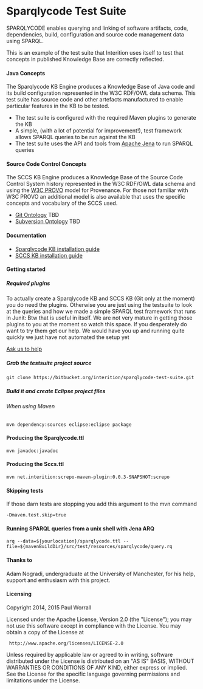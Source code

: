 Sparqlycode Test Suite
=============

SPARQLYCODE enables querying and linking of software artifacts, code, dependencies, build, configuration and source code management data using SPARQL.

This is an example of the test suite that Interition uses itself to test that concepts in published Knowledge Base are correctly reflected.

#### Java Concepts

The Sparqlycode KB Engine produces a Knowledge Base of Java code and its build configuration represented in the W3C RDF/OWL data schema.  This test suite has source code and other artefacts
manufactured to enable particular features in the KB to be tested. 

* The test suite is configured with the required Maven plugins to generate the KB 
* A simple, (with a lot of potential for improvement!), test framework allows SPARQL queries to be run against the KB
* The test suite uses the API and tools from [Apache Jena](https://jena.apache.org/) to run SPARQL queries 


#### Source Code Control Concepts

The SCCS KB Engine produces a Knowledge Base of the Source Code Control System history represented in the W3C RDF/OWL data schema and using the [W3C PROVO](http://www.w3.org/TR/prov-primer/) model
for Provenance.  For those not familiar with W3C PROVO an additional model is also available that uses the specific concepts and vocabulary of the SCCS used.

* [Git Ontology](http://www.interition.net/sparqlycode/vocabulary/git) TBD
* [Subversion Ontology](http://www.interition.net/sparqlycode/vocabulary/svn) TBD


#### Documentation

* [Sparqlycode KB installation guide](http://confluence.interition.net/todo)
* [SCCS KB installation guide](http://confluence.interition.net/todo)

#### Getting started

##### Required plugins

To actually create a Sparqlycode KB and SCCS KB (Git only at the moment) you do need the plugins. Otherwise you are just using the testsuite to
look at the queries and how we made a simple SPARQL test framework that runs in Junit: Btw that is useful in itself.  We are not very mature in
getting those plugins to you at the moment so watch this space.  If you desperately do want to try them get our help. We would have you up and
running quite quickly we just have not automated the setup yet

[Ask us to help](mailto:info@interiton.net)

##### Grab the testsuite project source

    git clone https://bitbucket.org/interition/sparqlycode-test-suite.git

##### Build it and create Eclipse project files

###### When using Maven

	mvn dependency:sources eclipse:eclipse package

#### Producing the Sparqlycode.ttl
    
    mvn javadoc:javadoc

#### Producing the Sccs.ttl

	mvn net.interition:screpo-maven-plugin:0.0.3-SNAPSHOT:screpo 

#### Skipping tests

If those darn tests are stopping you add this argument to the mvn command

	-Dmaven.test.skip=true
    
#### Running SPARQL queries from a unix shell with Jena ARQ

	arq --data=${yourlocation}/sparqlycode.ttl --file=${mavenBuildDir}/src/test/resources/sparqlycode/query.rq

#### Thanks to

Adam Nogradi, undergraduate at the University of Manchester, for his help, support and enthusiasm with this project. 
    
#### Licensing

   Copyright 2014, 2015 Paul Worrall

   Licensed under the Apache License, Version 2.0 (the "License");
   you may not use this software except in compliance with the License.
   You may obtain a copy of the License at

     http://www.apache.org/licenses/LICENSE-2.0

   Unless required by applicable law or agreed to in writing, software
   distributed under the License is distributed on an "AS IS" BASIS,
   WITHOUT WARRANTIES OR CONDITIONS OF ANY KIND, either express or implied.
   See the License for the specific language governing permissions and
   limitations under the License.
